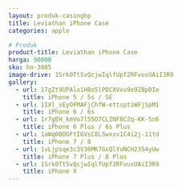 ```yaml
---
layout: produk-casinghp
title: Leviathan iPhone Case
categories: apple

# Produk
product-title: Leviathan iPhone Case
harga: 90000
sku: hn-3085
image-drive: 1Srk0TtSvQcjwIqlfUpf2RFvusUAiI3R9
gallery:
  - url: 17gZt9UPAlx1H8o5lPDCXVxv9e9Z8p0Ie
    title: iPhone 5 / 5s / SE
  - url: 1IXl_sEyOFMAFjChfW-ettsptiWFjSpM1
    title: iPhone 6 / 6s
  - url: 1r7gEH_kmVo7l55O7CLINF8CZq-KK-Sn6
    title: iPhone 6 Plus / 6s Plus
  - url: 1aWq00DGFtIGVsC8LSwxxv1C4i2j-11td
    title: iPhone 7 / 8
  - url: 1vLjpsqe3c3V36MK7GsQlYuNCH2354yUw
    title: iPhone 7 Plus / 8 Plus
  - url: 1Srk0TtSvQcjwIqlfUpf2RFvusUAiI3R9
    title: iPhone X
---
```

